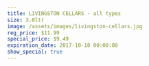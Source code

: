 ```yaml
---
title: LIVINGSTON CELLARS - all types
size: 3.0ltr
image: /assets/images/livingston-cellars.jpg
reg_price: $11.99
special_price: $9.49
expiration_date: 2017-10-18 00:00:00
show_special: true
---
```



